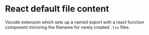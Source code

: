# React default file content

Vscode extension which sets up a named export with a react function component mirroring the filename for newly created `.tsx` files.

